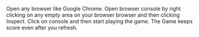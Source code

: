 Open any browser like Google Chrome.
Open browser console by right clicking on any empty area on your browser browser and then clicking Inspect.
Click on console and then start playing the game.
The Game keeps score even after you refresh.
